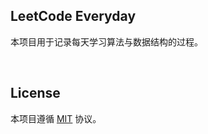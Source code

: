 ## LeetCode Everyday

本项目用于记录每天学习算法与数据结构的过程。

<br />

## License

本项目遵循 [MIT](https://github.com/jynxio/leetcode-everyday/blob/main/LICENSE) 协议。

